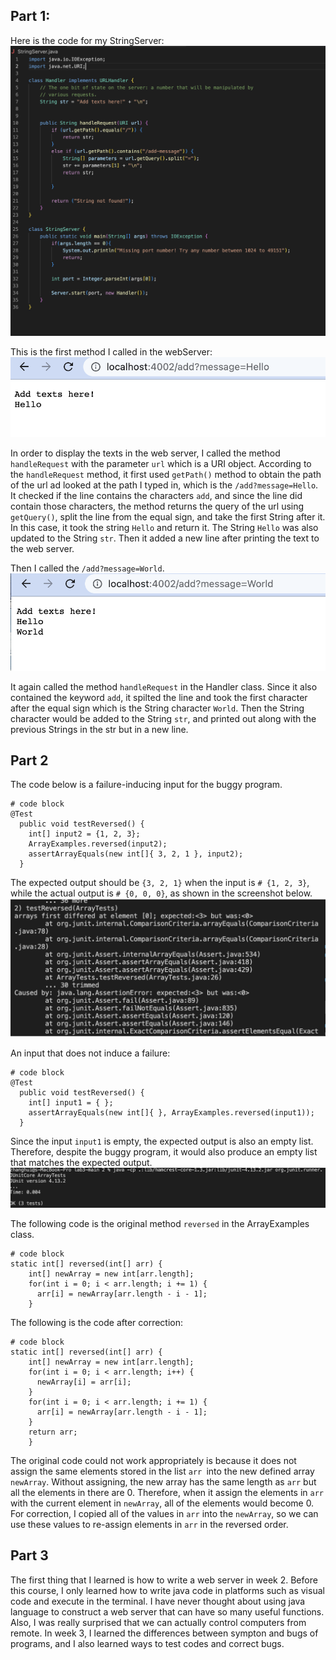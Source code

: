 ## Part 1:
Here is the code for my StringServer:
![Image](StringServer.png) 

This is the first method I called in the webServer:
![Image](display1.png)

In order to display the texts in the web server, I called the method ```handleRequest``` with the parameter ```url``` which is a URI object. 
According to the ```handleRequest``` method, it first used ```getPath()``` method to obtain the path of the url ad looked at the path I typed in, which is the ```/add?message=Hello```. 
It checked if the line contains the characters ```add```, and since the line did contain those characters, the method returns the query of the url using ```getQuery()```, split the line from the equal sign, and take the first String after it. In this case, it took the string ```Hello``` and return it. 
The String ```Hello``` was also updated to the String ```str```.
Then it added a new line after printing the text to the web server.

Then I called the ```/add?message=World```.
![Image](display2.png)

It again called the method ```handleRequest``` in the Handler class. 
Since it also contained the keyword ```add```, it spilted the line and took the first character after the equal sign which is the String character ```World```.
Then the String character would be added to the String ```str```, and printed out along with the previous Strings in the str but in a new line. 

## Part 2
  
The code below is a failure-inducing input for the buggy program.
```
# code block
@Test
  public void testReversed() {
    int[] input2 = {1, 2, 3};
    ArrayExamples.reversed(input2);
    assertArrayEquals(new int[]{ 3, 2, 1 }, input2);
  }
```
 
The expected output should be ```{3, 2, 1}``` when the input is ```# {1, 2, 3}```, while the actual output is ```# {0, 0, 0}```, as shown in the screenshot below.
![Image](failure.png)

An input that does not induce a failure:
```
# code block
@Test
  public void testReversed() {
    int[] input1 = { };
    assertArrayEquals(new int[]{ }, ArrayExamples.reversed(input1));
  }
```

Since the input ```input1``` is empty, the expected output is also an empty list. Therefore, despite the buggy program, it would also produce an empty list that matches the expected output. 
![Image](nofailure.png)

The following code is the original method ```reversed``` in the ArrayExamples class.
```
# code block
static int[] reversed(int[] arr) {
    int[] newArray = new int[arr.length];
    for(int i = 0; i < arr.length; i += 1) {
      arr[i] = newArray[arr.length - i - 1];
    }
```

The following is the code after correction:
```
# code block
static int[] reversed(int[] arr) {
    int[] newArray = new int[arr.length];
    for(int i = 0; i < arr.length; i++) {
      newArray[i] = arr[i];
    }
    for(int i = 0; i < arr.length; i += 1) {
      arr[i] = newArray[arr.length - i - 1];
    }
    return arr;
    }
```

The original code could not work appropriately is because it does not assign the same elements stored in the list ```arr ```into the new defined array ```newArray```. Without assigning, the new array has the same length as ```arr``` but all the elements in there are 0. Therefore, when it assign the elements in ```arr``` with the current element in ```newArray```, all of the elements would become 0. For correction, I copied all of the values in ```arr``` into the ```newArray```, so we can use these values to re-assign elements in ```arr``` in the reversed order. 

## Part 3

The first thing that I learned is how to write a web server in week 2. Before this course, I only learned how to write java code in platforms such as visual code and execute in the terminal. I have never thought about using java language to construct a web server that can have so many useful functions. Also, I was really surprised that we can actually control computers from remote. In week 3, I learned the differences between sympton and bugs of programs, and I also learned ways to test codes and correct bugs. 
